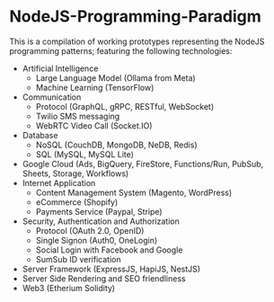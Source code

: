 # NodeJS-Programming-Paradigm

This is a compilation of working prototypes representing the NodeJS programming patterns;
featuring the following technologies:
  - Artificial Intelligence
      - Large Language Model (Ollama from Meta)
      - Machine Learning (TensorFlow)
  - Communication
    - Protocol (GraphQL, gRPC, RESTful, WebSocket)
    - Twilio SMS messaging
    - WebRTC Video Call (Socket.IO)
  - Database
    - NoSQL (CouchDB, MongoDB, NeDB, Redis)
    - SQL (MySQL, MySQL Lite)
  - Google Cloud (Ads, BigQuery, FireStore, Functions/Run, PubSub, Sheets, Storage, Workflows)
  - Internet Application
    - Content Management System (Magento, WordPress)
    - eCommerce (Shopify)
    - Payments Service (Paypal, Stripe)
  - Security, Authentication and Authorization
    - Protocol (OAuth 2.0, OpenID)
    - Single Signon (Auth0, OneLogin)
    - Social Login with Facebook and Google
    - SumSub ID verification
  - Server Framework (ExpressJS, HapiJS, NestJS)
  - Server Side Rendering and SEO friendliness
  - Web3 (Etherium Solidity)
